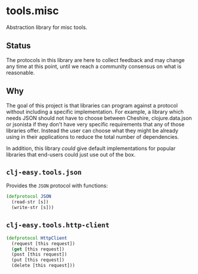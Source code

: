 # tools.misc

Abstraction library for misc tools.

## Status

The protocols in this library are here to collect feedback and may change any
time at this point, until we reach a community consensus on what is reasonable.

## Why

The goal of this project is that libraries can program against a protocol
without including a specific implementation. For example, a library which needs
JSON should not have to choose between Cheshire, clojure.data.json or jsonista
if they don't have very specific requirements that any of those libraries
offer. Instead the user can choose what they might be already using in their
applications to reduce the total number of dependencies.

In addition, this library _could_ give default implementations for popular
libraries that end-users could just use out of the box.

## `clj-easy.tools.json`

Provides the `JSON` protocol with functions:

``` clojure
(defprotocol JSON
  (read-str [s])
  (write-str [s]))
```

## `clj-easy.tools.http-client`

``` clojure
(defprotocol HttpClient
  (request [this request])
  (get [this request])
  (post [this request])
  (put [this request])
  (delete [this request]))
```
